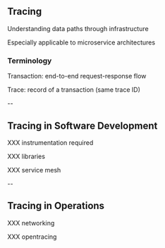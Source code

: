 ## Tracing

Understanding data paths through infrastructure

Especially applicable to microservice architectures

### Terminology

Transaction: end-to-end request-response flow

Trace: record of a transaction (same trace ID)

--

## Tracing in Software Development

XXX instrumentation required

XXX libraries

XXX service mesh

--

## Tracing in Operations

XXX networking

XXX opentracing